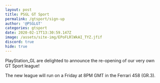 ```yaml
---
layout: post
title: PSGL GT Sport
permalink: /gtsport/sign-up
author: '@PSGLGT'
categories: gtsport
date: 2020-02-17T13:30:59.147Z
image: /assets/site-img/EPoFLRlWkAI_TYZ.jfif
discord: true
hide: true
---
```

PlayStation_GL are delighted to announce the re-opening of our very own GT Sport league!

The new league will run on a Friday at 8PM GMT in the Ferrari 458 (GR.3).
